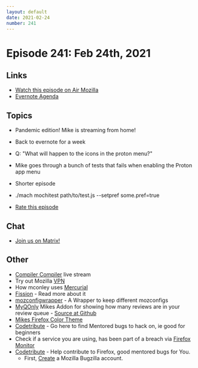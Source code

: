 ```yaml
---
layout: default
date: 2021-02-24
number: 241
---
```


# Episode 241: Feb 24th, 2021

## Links
* [Watch this episode on Air Mozilla](https://mzl.la/joy-of-coding-2021-02-24)
* [Evernote Agenda](https://www.evernote.com/shard/s434/client/snv?noteGuid=6f113817-ab7a-7cb5-dc2d-db9fa124d972&noteKey=17698384b6b97ec8eef4faa76351f63e&sn=https%3A%2F%2Fwww.evernote.com%2Fshard%2Fs434%2Fsh%2F6f113817-ab7a-7cb5-dc2d-db9fa124d972%2F17698384b6b97ec8eef4faa76351f63e&title=February%2B24th%252C%2B2021%2B-%2BEpisode%2B241)

## Topics
* Pandemic edition! Mike is streaming from home!
* Back to evernote for a week
* Q: "What will happen to the icons in the proton menu?"
* Mike goes through a bunch of tests that fails when enabling the Proton app menu
* Shorter episode
* ./mach mochitest path/to/test.js --setpref some.pref=true

* [Rate this episode](https://forms.gle/3DmXM5nrrkXVm54u9)

## Chat
* [Join us on Matrix!](https://matrix.to/#/!enWuAmKDOEEPYejXRk:mozilla.org?via=mozilla.org&via=raim.ist)

## Other
* [Compiler Compiler](https://www.twitch.tv/codehag) live stream
* Try out Mozilla [VPN](https://vpn.mozilla.org/)
* How mconley uses [Mercurial](https://mikeconley.github.io/documents/How_mconley_uses_Mercurial_for_Mozilla_code)
* [Fission](https://firefox-source-docs.mozilla.org/dom/dom/Fission.html) - Read more about it
* [mozconfigwrapper](https://github.com/ahal/mozconfigwrapper) - A Wrapper to keep different mozconfigs
* [MyQOnly](https://addons.mozilla.org/en-US/firefox/addon/myqonly/) Mikes Addon for showing how many reviews are in your review queue - [Source at Github](https://github.com/mikeconley/myqonly)
* [Mikes Firefox Color Theme](https://addons.mozilla.org/en-US/firefox/addon/electricbluegaloo/)
* [Codetribute](https://codetribute.mozilla.org/) - Go here to find Mentored bugs to hack on, ie good for beginners
* Check if a service you are using, has been part of a breach via [Firefox Monitor](https://monitor.firefox.com/breaches)
* [Codetribute](https://codetribute.mozilla.org/) - Help contribute to Firefox, good mentored bugs for You.
  - First, [Create](https://bugzilla.mozilla.org/createaccount.cgi) a Mozilla Bugzilla account.

